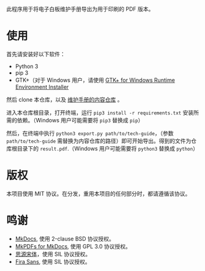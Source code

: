 此程序用于将电子白板维护手册导出为用于印刷的 PDF 版本。

# 使用
首先请安装好以下软件：

- Python 3
- pip 3
- GTK+（对于 Windows 用户，请使用 [GTK+ for Windows Runtime Environment Installer](https://github.com/tschoonj/GTK-for-Windows-Runtime-Environment-Installer/releases)

然后 clone 本仓库，以及 [维护手册的内容仓库](https://github.com/su-gzno3ms/tech-guide) 。

进入本仓库根目录，打开终端，运行 `pip3 install -r requirements.txt` 安装所需的依赖。（Windows 用户可能需要将 `pip3` 替换成 `pip`）

然后，在终端中执行 `python3 export.py path/to/tech-guide`，（参数 `path/to/tech-guide` 需替换为内容仓库的路径）即可开始导出。得到的文件为仓库根目录下的 `result.pdf`.（Windows 用户可能需要将 `python3` 替换成 `python`）

# 版权
本项目使用 MIT 协议。在分发，重用本项目的任何部分时，都请遵循该协议。

# 鸣谢
- [MkDocs](https://www.mkdocs.org/), 使用 2-clause BSD 协议授权。
- [MkPDFs for MkDocs](https://comwes.github.io/mkpdfs-mkdocs-plugin/), 使用 GPL 3.0 协议授权。
- [思源宋体](https://source.typekit.com/source-han-serif/cn/)，使用 SIL 协议授权。
- [Fira Sans](https://mozilla.github.io/Fira/), 使用 SIL 协议授权。